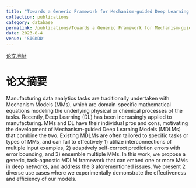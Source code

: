 ```yaml
---
title: "Towards a Generic Framework for Mechanism-guided Deep Learning for Manufacturing Applications"
collection: publications
category: database
permalink: /publications/Towards a Generic Framework for Mechanism-guided Deep Learning for Manufacturing Applications
date: 2023-8-4
venue: 'SIGKDD'
---
```


[论文地址](https://dl.acm.org/doi/abs/10.1145/3580305.3599913)

论文摘要
======
Manufacturing data analytics tasks are traditionally undertaken with Mechanism Models (MMs), which are domain-specific mathematical equations modeling the underlying physical or chemical processes of the tasks. Recently, Deep Learning (DL) has been increasingly applied to manufacturing. MMs and DL have their individual pros and cons, motivating the development of Mechanism-guided Deep Learning Models (MDLMs) that combine the two. Existing MDLMs are often tailored to specific tasks or types of MMs, and can fail to effectively 1) utilize interconnections of multiple input examples, 2) adaptively self-correct prediction errors with error bounding, and 3) ensemble multiple MMs. In this work, we propose a generic, task-agnostic MDLM framework that can embed one or more MMs in deep networks, and address the 3 aforementioned issues. We present 2 diverse use cases where we experimentally demonstrate the effectiveness and efficiency of our models.
